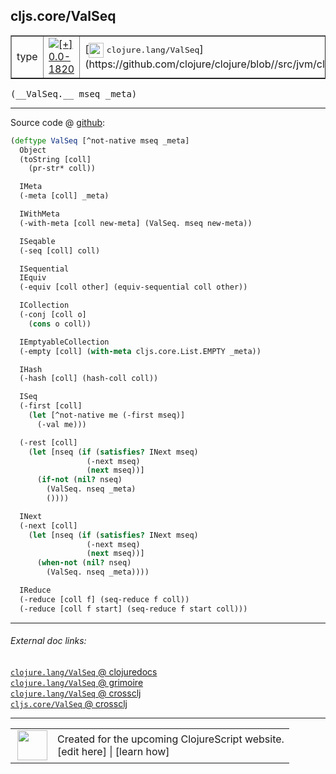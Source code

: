 ## cljs.core/ValSeq



 <table border="1">
<tr>
<td>type</td>
<td><a href="https://github.com/cljsinfo/cljs-api-docs/tree/0.0-1820"><img valign="middle" alt="[+] 0.0-1820" title="Added in 0.0-1820" src="https://img.shields.io/badge/+-0.0--1820-lightgrey.svg"></a> </td>
<td>
[<img height="24px" valign="middle" src="http://i.imgur.com/1GjPKvB.png"> <samp>clojure.lang/ValSeq</samp>](https://github.com/clojure/clojure/blob//src/jvm/clojure/lang/APersistentMap.java)
</td>
</tr>
</table>


 <samp>
(__ValSeq.__ mseq _meta)<br>
</samp>

---







Source code @ [github](https://github.com/clojure/clojurescript/blob/r2060/src/cljs/cljs/core.cljs#L5945-L5996):

```clj
(deftype ValSeq [^not-native mseq _meta]
  Object
  (toString [coll]
    (pr-str* coll))

  IMeta
  (-meta [coll] _meta)

  IWithMeta
  (-with-meta [coll new-meta] (ValSeq. mseq new-meta))

  ISeqable
  (-seq [coll] coll)

  ISequential
  IEquiv
  (-equiv [coll other] (equiv-sequential coll other))

  ICollection
  (-conj [coll o]
    (cons o coll))

  IEmptyableCollection
  (-empty [coll] (with-meta cljs.core.List.EMPTY _meta))

  IHash
  (-hash [coll] (hash-coll coll))

  ISeq
  (-first [coll]
    (let [^not-native me (-first mseq)]
      (-val me)))

  (-rest [coll]
    (let [nseq (if (satisfies? INext mseq)
                 (-next mseq)
                 (next mseq))]
      (if-not (nil? nseq)
        (ValSeq. nseq _meta)
        ())))

  INext
  (-next [coll]
    (let [nseq (if (satisfies? INext mseq)
                 (-next mseq)
                 (next mseq))]
      (when-not (nil? nseq)
        (ValSeq. nseq _meta))))

  IReduce
  (-reduce [coll f] (seq-reduce f coll))
  (-reduce [coll f start] (seq-reduce f start coll)))
```

<!--
Repo - tag - source tree - lines:

 <pre>
clojurescript @ r2060
└── src
    └── cljs
        └── cljs
            └── <ins>[core.cljs:5945-5996](https://github.com/clojure/clojurescript/blob/r2060/src/cljs/cljs/core.cljs#L5945-L5996)</ins>
</pre>

-->

---



###### External doc links:

[`clojure.lang/ValSeq` @ clojuredocs](http://clojuredocs.org/clojure.lang/ValSeq)<br>
[`clojure.lang/ValSeq` @ grimoire](http://conj.io/store/v1/org.clojure/clojure/1.7.0-beta3/clj/clojure.lang/ValSeq/)<br>
[`clojure.lang/ValSeq` @ crossclj](http://crossclj.info/fun/clojure.lang/ValSeq.html)<br>
[`cljs.core/ValSeq` @ crossclj](http://crossclj.info/fun/cljs.core.cljs/ValSeq.html)<br>

---

 <table>
<tr><td>
<img valign="middle" align="right" width="48px" src="http://i.imgur.com/Hi20huC.png">
</td><td>
Created for the upcoming ClojureScript website.<br>
[edit here] | [learn how]
</td></tr></table>

[edit here]:https://github.com/cljsinfo/cljs-api-docs/blob/master/cljsdoc/cljs.core/ValSeq.cljsdoc
[learn how]:https://github.com/cljsinfo/cljs-api-docs/wiki/cljsdoc-files

<!--

This information was too distracting to show to readers, but I'll leave it
commented here since it is helpful to:

- pretty-print the data used to generate this document
- and show how to retrieve that data



The API data for this symbol:

```clj
{:ns "cljs.core",
 :name "ValSeq",
 :signature ["[mseq _meta]"],
 :history [["+" "0.0-1820"]],
 :type "type",
 :full-name-encode "cljs.core/ValSeq",
 :source {:code "(deftype ValSeq [^not-native mseq _meta]\n  Object\n  (toString [coll]\n    (pr-str* coll))\n\n  IMeta\n  (-meta [coll] _meta)\n\n  IWithMeta\n  (-with-meta [coll new-meta] (ValSeq. mseq new-meta))\n\n  ISeqable\n  (-seq [coll] coll)\n\n  ISequential\n  IEquiv\n  (-equiv [coll other] (equiv-sequential coll other))\n\n  ICollection\n  (-conj [coll o]\n    (cons o coll))\n\n  IEmptyableCollection\n  (-empty [coll] (with-meta cljs.core.List.EMPTY _meta))\n\n  IHash\n  (-hash [coll] (hash-coll coll))\n\n  ISeq\n  (-first [coll]\n    (let [^not-native me (-first mseq)]\n      (-val me)))\n\n  (-rest [coll]\n    (let [nseq (if (satisfies? INext mseq)\n                 (-next mseq)\n                 (next mseq))]\n      (if-not (nil? nseq)\n        (ValSeq. nseq _meta)\n        ())))\n\n  INext\n  (-next [coll]\n    (let [nseq (if (satisfies? INext mseq)\n                 (-next mseq)\n                 (next mseq))]\n      (when-not (nil? nseq)\n        (ValSeq. nseq _meta))))\n\n  IReduce\n  (-reduce [coll f] (seq-reduce f coll))\n  (-reduce [coll f start] (seq-reduce f start coll)))",
          :title "Source code",
          :repo "clojurescript",
          :tag "r2060",
          :filename "src/cljs/cljs/core.cljs",
          :lines [5945 5996]},
 :full-name "cljs.core/ValSeq",
 :clj-symbol "clojure.lang/ValSeq"}

```

Retrieve the API data for this symbol:

```clj
;; from Clojure REPL
(require '[clojure.edn :as edn])
(-> (slurp "https://raw.githubusercontent.com/cljsinfo/cljs-api-docs/catalog/cljs-api.edn")
    (edn/read-string)
    (get-in [:symbols "cljs.core/ValSeq"]))
```

-->
